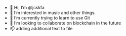 - 👋 Hi, I’m @jcskfa
- 👀 I’m interested in music and other things.
- 🌱 I’m currently trying to learn to use Git
- 💞️ I’m looking to collaborate on blockchain in the future
- 📫 adding additional text to file

<!---
jcskfatest/jcskfatest is a ✨ special ✨ repository because its `README.md` (this file) appears on your GitHub profile.
You can click the Preview link to take a look at your changes.
--->
